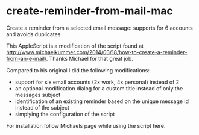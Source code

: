 # create-reminder-from-mail-mac
Create a reminder from a selected email message: supports for 6 accounts and avoids duplicates

This AppleScript is a modification of the script found at http://www.michaelkummer.com/2014/03/18/how-to-create-a-reminder-from-an-e-mail/. Thanks Michael for that great job.

Compared to his original I did the following modifications:

- support for six email accounts (2x work, 4x personal) instead of 2
- an optional modification dialog for a custom title instead of only the messages subject
- identification of an existing reminder based on the unique message id instead of the subject
- simplying the configuration of the script

For installation follow Michaels page while using the script here. 
